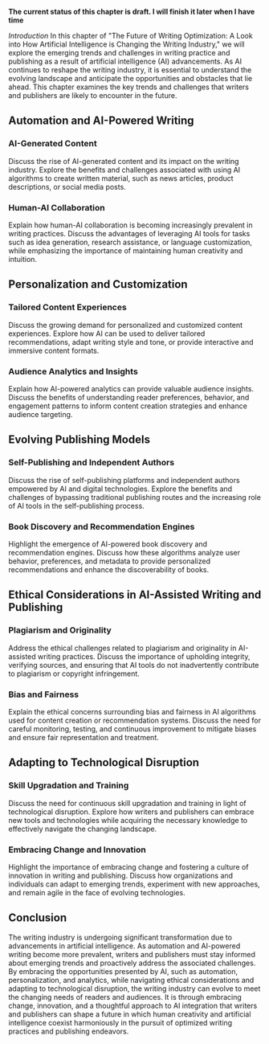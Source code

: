 **The current status of this chapter is draft. I will finish it later when I have time**

*Introduction* In this chapter of "The Future of Writing Optimization: A Look into How Artificial Intelligence is Changing the Writing Industry," we will explore the emerging trends and challenges in writing practice and publishing as a result of artificial intelligence (AI) advancements. As AI continues to reshape the writing industry, it is essential to understand the evolving landscape and anticipate the opportunities and obstacles that lie ahead. This chapter examines the key trends and challenges that writers and publishers are likely to encounter in the future.

Automation and AI-Powered Writing
---------------------------------

### AI-Generated Content

Discuss the rise of AI-generated content and its impact on the writing industry. Explore the benefits and challenges associated with using AI algorithms to create written material, such as news articles, product descriptions, or social media posts.

### Human-AI Collaboration

Explain how human-AI collaboration is becoming increasingly prevalent in writing practices. Discuss the advantages of leveraging AI tools for tasks such as idea generation, research assistance, or language customization, while emphasizing the importance of maintaining human creativity and intuition.

Personalization and Customization
---------------------------------

### Tailored Content Experiences

Discuss the growing demand for personalized and customized content experiences. Explore how AI can be used to deliver tailored recommendations, adapt writing style and tone, or provide interactive and immersive content formats.

### Audience Analytics and Insights

Explain how AI-powered analytics can provide valuable audience insights. Discuss the benefits of understanding reader preferences, behavior, and engagement patterns to inform content creation strategies and enhance audience targeting.

Evolving Publishing Models
--------------------------

### Self-Publishing and Independent Authors

Discuss the rise of self-publishing platforms and independent authors empowered by AI and digital technologies. Explore the benefits and challenges of bypassing traditional publishing routes and the increasing role of AI tools in the self-publishing process.

### Book Discovery and Recommendation Engines

Highlight the emergence of AI-powered book discovery and recommendation engines. Discuss how these algorithms analyze user behavior, preferences, and metadata to provide personalized recommendations and enhance the discoverability of books.

Ethical Considerations in AI-Assisted Writing and Publishing
------------------------------------------------------------

### Plagiarism and Originality

Address the ethical challenges related to plagiarism and originality in AI-assisted writing practices. Discuss the importance of upholding integrity, verifying sources, and ensuring that AI tools do not inadvertently contribute to plagiarism or copyright infringement.

### Bias and Fairness

Explain the ethical concerns surrounding bias and fairness in AI algorithms used for content creation or recommendation systems. Discuss the need for careful monitoring, testing, and continuous improvement to mitigate biases and ensure fair representation and treatment.

Adapting to Technological Disruption
------------------------------------

### Skill Upgradation and Training

Discuss the need for continuous skill upgradation and training in light of technological disruption. Explore how writers and publishers can embrace new tools and technologies while acquiring the necessary knowledge to effectively navigate the changing landscape.

### Embracing Change and Innovation

Highlight the importance of embracing change and fostering a culture of innovation in writing and publishing. Discuss how organizations and individuals can adapt to emerging trends, experiment with new approaches, and remain agile in the face of evolving technologies.

Conclusion
----------

The writing industry is undergoing significant transformation due to advancements in artificial intelligence. As automation and AI-powered writing become more prevalent, writers and publishers must stay informed about emerging trends and proactively address the associated challenges. By embracing the opportunities presented by AI, such as automation, personalization, and analytics, while navigating ethical considerations and adapting to technological disruption, the writing industry can evolve to meet the changing needs of readers and audiences. It is through embracing change, innovation, and a thoughtful approach to AI integration that writers and publishers can shape a future in which human creativity and artificial intelligence coexist harmoniously in the pursuit of optimized writing practices and publishing endeavors.
